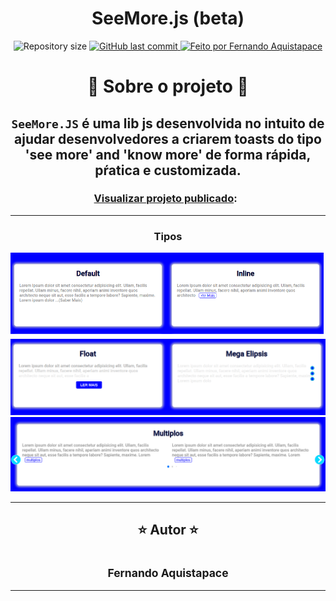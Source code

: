 <h1 align="center">SeeMore.js (beta)</h1>

<p  align="center">

  <img alt="Repository size" src="https://img.shields.io/github/repo-size/Akistapace/see-more.js">
  
  <a href="https://github.com/Akistapace/see-more.js/commits/master">
    <img alt="GitHub last commit" src="https://img.shields.io/github/last-commit/Akistapace/see-more.js">
  </a>
    
  <a href="https://github.com/Akistapace">
    <img alt="Feito por Fernando Aquistapace" src="https://img.shields.io/badge/feito%20por-Fernando-Aquistapace%237519C1">
  </a>
</p>

<div  align="center">

# :space_invader: Sobre o projeto :space_invader:

`SeeMore.JS` é uma lib js desenvolvida no intuito de ajudar desenvolvedores a criarem toasts do tipo 'see more' and 'know more'  de forma rápida, pŕatica e customizada.
---

### [Visualizar projeto publicado](https://akistapace.github.io/see-more.js/):  

---
   ### Tipos  
   <div>
        <img src="./assets/img1.png">
   </div>

   <div>
        <img src="./assets/img2.png">
   </div>

   <div>
        <img src="./assets/img3.png">
   </div>

---
##  :star: Autor :star:

 ## <sub><b>Fernando Aquistapace</b></sub></a> <a href="https://github.com/Akistapace" title="Git Hub"> </a>
---

